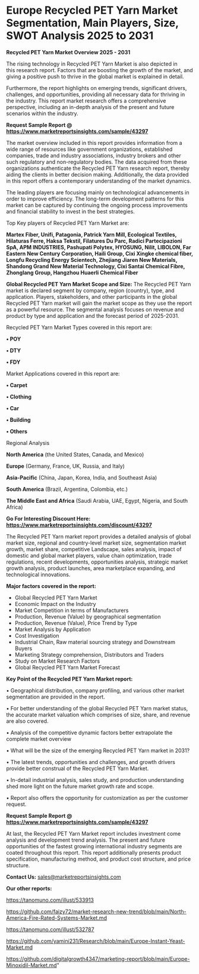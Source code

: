 # Europe Recycled PET Yarn Market Segmentation, Main Players, Size, SWOT Analysis 2025 to 2031

<Strong> Recycled PET Yarn Market Overview 2025 - 2031</strong>

The rising technology in Recycled PET Yarn Market is also depicted in this research report. Factors that are boosting the growth of the market, and giving a positive push to thrive in the global market is explained in detail.

Furthermore, the report highlights on emerging trends, significant drivers, challenges, and opportunities, providing all necessary data for thriving in the industry. This report market research offers a comprehensive perspective, including an in-depth analysis of the present and future scenarios within the industry.

<strong>Request Sample Report @ <a href=https://www.marketreportsinsights.com/sample/43297>https://www.marketreportsinsights.com/sample/43297</a></strong>

The market overview included in this report provides information from a wide range of resources like government organizations, established companies, trade and industry associations, industry brokers and other such regulatory and non-regulatory bodies. The data acquired from these organizations authenticate the Recycled PET Yarn research report, thereby aiding the clients in better decision making. Additionally, the data provided in this report offers a contemporary understanding of the market dynamics.

The leading players are focusing mainly on technological advancements in order to improve efficiency. The long-term development patterns for this market can be captured by continuing the ongoing process improvements and financial stability to invest in the best strategies.

Top Key players of Recycled PET Yarn Market are:

<strong>Martex Fiber, Unifi, Patagonia, Patrick Yarn Mill, Ecological Textiles, Hilaturas Ferre, Haksa Tekstil, Filatures Du Parc, Radici Partecipazioni SpA, APM INDUSTRIES, Pashupati Polytex, HYOSUNG, Nilit, LIBOLON, Far Eastern New Century Corporation, Haili Group, Cixi Xingke chemical fiber, Longfu Recycling Energy Scientech, Zhejiang Jiaren New Materials, Shandong Grand New Material Technology, Cixi Santai Chemical Fibre, Zhonglang Group, Hangzhou Huaerli Chemical Fiber</strong>

<strong><b>Global Recycled PET Yarn Market Scope and Size:</b></strong>
The Recycled PET Yarn market is declared segment by company, region (country), type, and application. Players, stakeholders, and other participants in the global Recycled PET Yarn market will gain the market scope as they use the report as a powerful resource. The segmental analysis focuses on revenue and product by type and application and the forecast period of 2025-2031.

Recycled PET Yarn Market Types covered in this report are:

<strong>•  POY

•  DTY

•  FDY</strong>

Market Applications covered in this report are:

<strong>•  Carpet

•  Clothing

•  Car

•  Building

•  Others</strong> 

Regional Analysis

<strong>North America</strong> (the United States, Canada, and Mexico)

<strong>Europe</strong> (Germany, France, UK, Russia, and Italy)

<strong>Asia-Pacific</strong> (China, Japan, Korea, India, and Southeast Asia)

<strong>South America</strong> (Brazil, Argentina, Colombia, etc.)

<strong>The Middle East and Africa</strong> (Saudi Arabia, UAE, Egypt, Nigeria, and South Africa)

<strong>Go For Interesting Discount Here: <a href=https://www.marketreportsinsights.com/discount/43297>https://www.marketreportsinsights.com/discount/43297</a></strong>

The Recycled PET Yarn market report provides a detailed analysis of global market size, regional and country-level market size, segmentation market growth, market share, competitive Landscape, sales analysis, impact of domestic and global market players, value chain optimization, trade regulations, recent developments, opportunities analysis, strategic market growth analysis, product launches, area marketplace expanding, and technological innovations.

<strong><b>Major factors covered in the report:</b></strong>
<ul>
  <li>Global Recycled PET Yarn Market </li>
  <li>Economic Impact on the Industry</li>
  <li>Market Competition in terms of Manufacturers</li>
  <li>Production, Revenue (Value) by geographical segmentation</li>
  <li>Production, Revenue (Value), Price Trend by Type</li>
  <li>Market Analysis by Application</li>
  <li>Cost Investigation</li>
  <li>Industrial Chain, Raw material sourcing strategy and Downstream Buyers</li>
  <li>Marketing Strategy comprehension, Distributors and Traders</li>
  <li>Study on Market Research Factors</li>
  <li>Global Recycled PET Yarn Market Forecast</li>
</ul>

<strong><b>Key Point of the Recycled PET Yarn Market report:</b></strong>

• Geographical distribution, company profiling, and various other market segmentation are provided in the report.

• For better understanding of the global Recycled PET Yarn market status, the accurate market valuation which comprises of size, share, and revenue are also covered.

• Analysis of the competitive dynamic factors better extrapolate the complete market overview

• What will be the size of the emerging Recycled PET Yarn market in 2031?

• The latest trends, opportunities and challenges, and growth drivers provide better construal of the Recycled PET Yarn Market.

• In-detail industrial analysis, sales study, and production understanding shed more light on the future market growth rate and scope.

• Report also offers the opportunity for customization as per the customer request.

<strong>Request Sample Report @ <a href=https://www.marketreportsinsights.com/sample/43297>https://www.marketreportsinsights.com/sample/43297</a></strong>

At last, the Recycled PET Yarn Market report includes investment come analysis and development trend analysis. The present and future opportunities of the fastest growing international industry segments are coated throughout this report. This report additionally presents product specification, manufacturing method, and product cost structure, and price structure.

<strong>Contact Us:</strong>
sales@marketreportsinsights.com

<strong>Our other reports:</strong>

<a href=https://tanomuno.com/illust/533913>https://tanomuno.com/illust/533913</a>

<a href=https://github.com/faizy72/market-research-new-trend/blob/main/North-America-Fire-Rated-Systems-Market.md>https://github.com/faizy72/market-research-new-trend/blob/main/North-America-Fire-Rated-Systems-Market.md</a>

<a href=https://tanomuno.com/illust/532787>https://tanomuno.com/illust/532787</a>

<a href=https://github.com/yamini231/Research/blob/main/Europe-Instant-Yeast-Market.md>https://github.com/yamini231/Research/blob/main/Europe-Instant-Yeast-Market.md</a>

<a href=https://github.com/digitalgrowth4347/marketing-report/blob/main/Europe-Minoxidil-Market.md>https://github.com/digitalgrowth4347/marketing-report/blob/main/Europe-Minoxidil-Market.md</a>"
